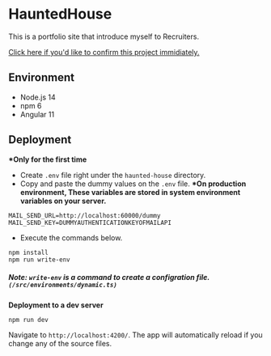 # HauntedHouse

This is a portfolio site that introduce myself to Recruiters.

[Click here if you'd like to confirm this project immidiately.](https://www.samayou.net/)

## Environment

- Node.js 14
- npm 6
- Angular 11

## Deployment

**\*Only for the first time**

- Create `.env` file right under the `haunted-house` directory.
- Copy and paste the dummy values on the `.env` file. **\*On production environment, These variables are stored in system environment variables on your server.**

```.env
MAIL_SEND_URL=http://localhost:60000/dummy
MAIL_SEND_KEY=DUMMYAUTHENTICATIONKEYOFMAILAPI
```

- Execute the commands below.

```
npm install
npm run write-env
```

##### Note: `write-env` is a command to create a configration file. `(/src/environments/dynamic.ts) `

**Deployment to a dev server**

```
npm run dev
```

Navigate to `http://localhost:4200/`. The app will automatically reload if you change any of the source files.
